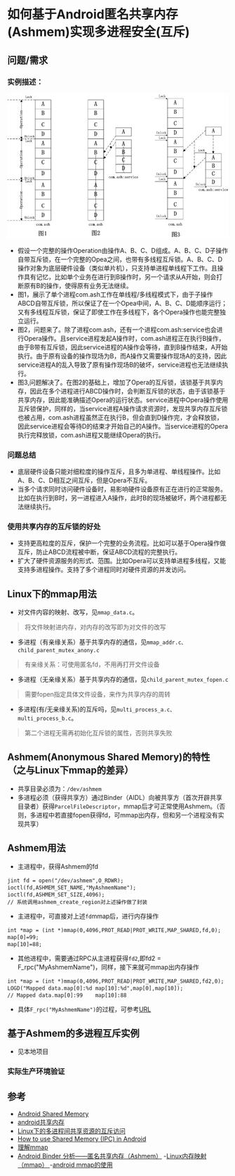 # 如何基于Android匿名共享内存(Ashmem)实现多进程安全(互斥)
## 问题/需求
### 实例描述：
![](https://github.com/daBisNewBee/Notes/blob/master/pic/ashmem.jpg)
- 假设一个完整的操作Operation由操作A、B、C、D组成。A、B、C、D子操作自带互斥锁，在一个完整的Opea之间，也带有多线程互斥锁。A、B、C、D操作对象为底层硬件设备（类似单片机），只支持单进程单线程下工作。且操作具有记忆，比如单个业务在进行到B操作时，另一个请求从A开始，则会打断原有B的操作，使得原有业务无法继续。
- 图1，展示了单个进程com.ash工作在单线程/多线程模式下，由于子操作ABCD自带互斥锁，所以保证了在一个Opea中间，A、B、C、D能顺序运行；又有多线程互斥锁，保证了即使工作在多线程下，各个Opera操作也能完整独立运行。
- 图2，问题来了。除了进程com.ash，还有一个进程com.ash:service也会进行Opera操作。且service进程发起A操作时，com.ash进程正在执行B操作，由于B带有互斥锁，因此service进程的A操作会等待，直到B操作结束，A开始执行。由于原有设备的操作现场为B，而A操作又需要操作现场A的支持，因此service进程A的乱入导致了原有操作现场B的破坏，service进程也无法继续执行。
- 图3,问题解决了。在图2的基础上，增加了Opera的互斥锁，该锁基于共享内存，因此在多个进程进行ABCD操作时，会判断互斥锁的状态，由于该锁基于共享内存，因此能准确描述Opera的运行状态。service进程中Opera操作使用互斥锁保护，同样的，当service进程A操作请求资源时，发现共享内存互斥锁也被占用，com.ash进程虽然正在执行B，但会直到D操作完，才会释放锁，因此service进程会等待D的结束才开始自己的A操作。当service进程的Opera执行完释放锁，com.ash进程又能继续Opera的执行。
### 问题总结
- 底层硬件设备只能对细粒度的操作互斥，且多为单进程、单线程操作。比如A、B、C、D相互之间互斥，但是Opera不互斥。
- 当多个请求同时访问硬件设备时，易影响硬件设备原有正在进行的正常服务。比如在执行到B时，另一进程进入A操作，此时B的现场被破坏，两个进程都无法继续执行。

### 使用共享内存的互斥锁的好处
- 支持更高粒度的互斥，保护一个完整的业务流程。比如可以基于Opera操作做互斥，防止ABCD流程被中断，保证ABCD流程的完整执行。
- 扩大了硬件资源服务的形式、范围。比如Opera可以支持单进程多线程，又能支持多进程操作。支持了多个进程同时对硬件资源的并发访问。

## Linux下的mmap用法
- 对文件内容的映射、改写，见`mmap_data.c`。
> 将文件映射进内存，对内存的改写即为对文件的改写

- 多进程（有亲缘关系）基于共享内存的通信，见`mmap_addr.c、child_parent_mutex_anony.c`
> 有亲缘关系：可使用匿名fd，不用再打开文件设备
- 多进程（无亲缘关系）基于共享内存的通信，见`child_parent_mutex_fopen.c`
> 需要fopen指定具体文件设备，来作为共享内存的周转
- 多进程(有/无亲缘关系)的互斥吗，见`multi_process_a.c、multi_process_b.c`。
> 第二个进程无需再初始化互斥锁的属性，否则共享失败

## Ashmem(Anonymous Shared Memory)的特性（之与Linux下mmap的差异）
- 共享目录必须为：`/dev/ashmem`
- 多进程必须（获得共享方）通过Binder（AIDL）向被共享方（首次开辟共享目录者）获得`ParcelFileDescriptor`，mmap后才可正常使用Ashmem。（否则，多进程中若直接fopen获得fd，可mmap出内存，但和另一个进程没有实现共享）

## Ashmem用法
- 主进程中，获得Ashmem的fd
```
jint fd = open("/dev/ashmem",O_RDWR);
ioctl(fd,ASHMEM_SET_NAME,"MyAshmemName");
ioctl(fd,ASHMEM_SET_SIZE,4096);
// 系统调用ashmem_create_region对上述操作做了封装
```
- 主进程中，可直接对上述`fd`mmap后，进行内存操作
```
int *map = (int *)mmap(0,4096,PROT_READ|PROT_WRITE,MAP_SHARED,fd,0);
map[0]=99;
map[10]=88;
```
- 其他进程中，需要通过RPC从主进程获得`fd2`,即fd2 = F_rpc("MyAshmemName")，同样，接下来就可mmap出内存操作
```
int *map = (int *)mmap(0,4096,PROT_READ|PROT_WRITE,MAP_SHARED,fd2,0);
LOGD("Mapped data.map[0]:%d	map[10]:%d",map[0],map[10]);
// Mapped data.map[0]:99	map[10]:88
```
- 具体`F_rpc("MyAshmemName")`的过程，可参考[URL](http://www.discoversdk.com/blog/android-shared-memory-ashmem-example)

## 基于Ashmem的多进程互斥实例
- 见本地项目

### 实际生产环境验证

## 参考
- [Android Shared Memory](http://www.discoversdk.com/blog/android-shared-memory-ashmem-example)
- [android共享内存](https://www.bbsmax.com/A/kPzORyM3dx/)
- [Linux下的多进程间共享资源的互斥访问](http://blog.csdn.net/dlutbrucezhang/article/details/8834387)
- [How to use Shared Memory (IPC) in Android
](https://stackoverflow.com/questions/16099904/how-to-use-shared-memory-ipc-in-android)
- [理解mmap](http://www.knowsky.com/1050140.html)
- [Android Binder 分析——匿名共享内存（Ashmem）](http://light3moon.com/2015/01/28/Android%20Binder%20%E5%88%86%E6%9E%90%E2%80%94%E2%80%94%E5%8C%BF%E5%90%8D%E5%85%B1%E4%BA%AB%E5%86%85%E5%AD%98[Ashmem]/#原理概述)
-[Linux内存映射（mmap）  ](http://hubingforever.blog.163.com/blog/static/171040579201246113243361/)
-[android mmap的使用](http://blog.csdn.net/kanwah200/article/details/40047211)




